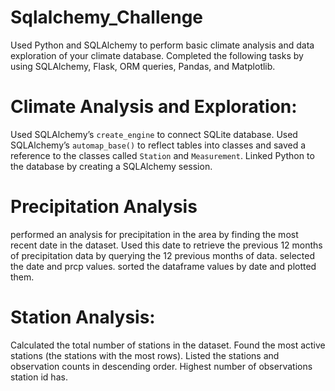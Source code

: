 # Sqlalchemy_Challenge

Used Python and SQLAlchemy to perform basic climate analysis and data exploration of your climate database. Completed the following tasks by using SQLAlchemy, Flask, ORM queries, Pandas, and Matplotlib.

# Climate Analysis and Exploration:
Used SQLAlchemy’s `create_engine` to connect SQLite database.
Used SQLAlchemy’s `automap_base()` to reflect tables into classes and saved a reference to the classes called `Station` and `Measurement`.
Linked Python to the database by creating a SQLAlchemy session.

# Precipitation Analysis
performed an analysis for precipitation in the area by finding the most recent date in the dataset.
Used this date to retrieve the previous 12 months of precipitation data by querying the 12 previous months of data.
selected the date and prcp values.
sorted the dataframe values by date and plotted them.

# Station Analysis:
Calculated the total number of stations in the dataset.
Found the most active stations (the stations with the most rows).
Listed the stations and observation counts in descending order.
Highest number of observations station id has.






